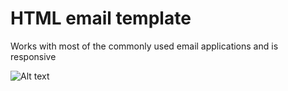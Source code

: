 HTML email template
==========

Works with most of the commonly used email applications and is responsive

![Alt text](https://raw.github.com/kqlambert/HTML_email/master/email_template_example.png, "Theme View")
